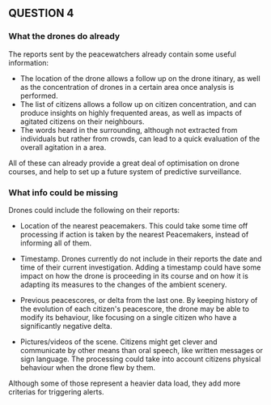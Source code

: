 ## QUESTION 4

### What the drones do already

The reports sent by the peacewatchers already contain some useful information:
- The location of the drone allows a follow up on the drone itinary, as well as the concentration of drones in a certain area once analysis is performed.
- The list of citizens allows a follow up on citizen concentration, and can produce insights on highly frequented areas, as well as impacts of agitated citizens on their neighbours.
- The words heard in the surrounding, although not extracted from individuals but rather from crowds, can lead to a quick evaluation of the overall agitation in a area.

All of these can already provide a great deal of optimisation on drone courses, and help to set up a future system of predictive surveillance.

### What info could be missing

Drones could include the following on their reports:

- Location of the nearest peacemakers. This could take some time off processing if action is taken by the nearest Peacemakers, instead of informing all of them.

- Timestamp. Drones currently do not include in their reports the date and time of their current investigation. Adding a timestamp could have some impact on how the drone is proceeding in its course and on how it is adapting its measures to the changes of the ambient scenery.

- Previous peacescores, or delta from the last one. By keeping history of the evolution of each citizen's peacescore, the drone may be able to modify its behaviour, like focusing on a single citizen who have a significantly negative delta.

- Pictures/videos of the scene. Citizens might get clever and communicate by other means than oral speech, like written messages or sign language. The processing could take into account citizens physical behaviour when the drone flew by them.

Although some of those represent a heavier data load, they add more criterias for triggering alerts.